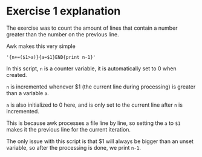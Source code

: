 # Exercise 1 explanation

The exercise was to count the amount of lines that contain a number greater than the number on the previous line.

Awk makes this very simple

`'{n+=($1>a)}{a=$1}END{print n-1}'`

In this script, `n` is a counter variable, it is automatically set to 0 when created.

`n` is incremented whenever $1 (the current line during processing) is greater than a variable `a`.

`a` is also initialized to 0 here, and is only set to the current line after `n` is incremented.

This is because awk processes a file line by line, so setting the `a` to `$1` makes it the previous line for the current iteration.

The only issue with this script is that $1 will always be bigger than an unset variable, so after the processing is done, we print `n-1`.
